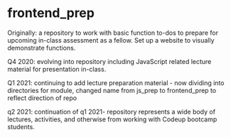 # frontend_prep
Originally: a repository to work with basic function to-dos to prepare for upcoming in-class assessment as a fellow. Set up a website to visually demonstrate functions.

Q4 2020: evolving into repository including JavaScript related lecture material for presentation in-class. 

Q1 2021: continuing to add lecture preparation material - now dividing into directories for module, changed name from js_prep to frontend_prep to reflect direction of repo

q2 2021: continuation of q1 2021- repository represents a wide body of lectures, activities, and otherwise from working with Codeup bootcamp students.
